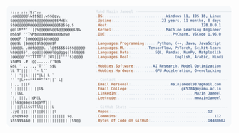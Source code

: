 <picture>
  <source srcset="https://raw.githubusercontent.com/mmazinjameel/mmazinjameel/main/dark_mode.svg?v=1759651927" media="(prefers-color-scheme: dark)">
  <img src="https://raw.githubusercontent.com/mmazinjameel/mmazinjameel/main/light_mode.svg?v=1759651927">
</picture>
